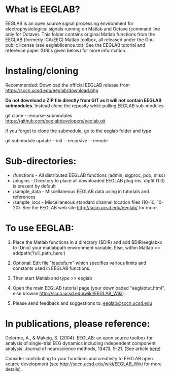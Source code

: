 

# What is EEGLAB?
EEGLAB is an open source signal processing environment for electrophysiological signals running on Matlab and Octave (command line only for Octave). This folder contains original Matlab functions from the EEGLAB (formerly ICA/EEG) Matlab toolbox, all released under the Gnu public license (see eeglablicence.txt). See the EEGLAB tutorial and reference paper (URLs given below) for more information.

# Instaling/cloning
Recommended: Download the official EEGLAB release from https://sccn.ucsd.edu/eeglab/download.php

**Do not download a ZIP file directly from GIT as it will not contain EEGLAB submodules**. Instead clone the reposity while pulling EEGLAB sub-modules.

git clone --recurse-submodules https://github.com/eeglabdevelopers/eeglab.git

If you forgot to clone the submodule, go to the eeglab folder and type

git submodule update --init --recursive —remote

# Sub-directories:

 - /functions - All distributed EEGLAB functions (admin, sigproc, pop, misc)
 - /plugins   - Directory to place all downloaded EEGLAB plug-ins. dipfit (1.0) is present by default
 - /sample_data -  Miscellaneous EEGLAB data using in tutorials and references
 - /sample_locs -  Miscellaneous standard channel location files (10-10, 10-20). See the EEGLAB web site http://sccn.ucsd.edu/eeglab/ for more.

# To use EEGLAB: 

1. Place the Matlab functions in a directory ($DIR) and add $DIR/eeglabxx to (Unix) your matlabpath environment variable. 
   Else, within Matlab >> addpath('full_path_here')

2. Optional: Edit file "icadefs.m" which specifies various limits and constants used in EEGLAB functions.

3. Then start Matlab and type >> eeglab

4. Open the main EEGLAB tutorial page (your downloaded "eeglabtut.html",
   else browse http://sccn.ucsd.edu/wiki/EEGLAB_Wiki)

5. Please send feedback and suggestions to: eeglab@sccn.ucsd.edu

# In publications, please reference:

Delorme, A., & Makeig, S. (2004). EEGLAB: an open source toolbox for analysis of single-trial EEG dynamics including independent component analysis. Journal of neuroscience methods, 134(1), 9-21. (See article [here](http://sccn.ucsd.edu/eeglab/download/eeglab_jnm03.pdf))
 
Consider contributing to your functions and creativity to EEGLAB open source development (see http://sccn.ucsd.edu/wiki/EEGLAB_Wiki for more details).
